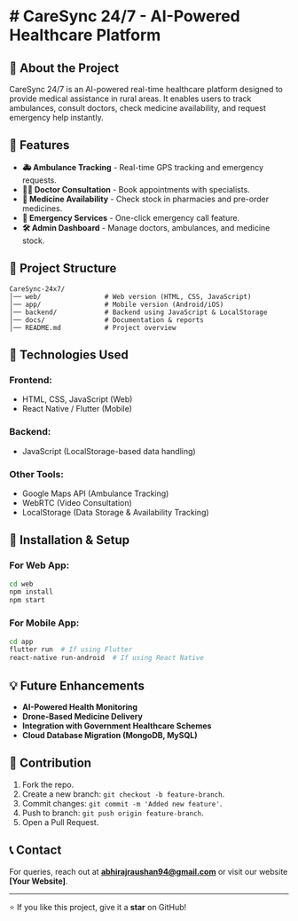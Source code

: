 # # CareSync 24/7 - AI-Powered Healthcare Platform

## 🚀 About the Project
CareSync 24/7 is an AI-powered real-time healthcare platform designed to provide medical assistance in rural areas. It enables users to track ambulances, consult doctors, check medicine availability, and request emergency help instantly.

## 🌟 Features
- **🚑 Ambulance Tracking** - Real-time GPS tracking and emergency requests.
- **👨‍⚕️ Doctor Consultation** - Book appointments with specialists.
- **💊 Medicine Availability** - Check stock in pharmacies and pre-order medicines.
- **🚨 Emergency Services** - One-click emergency call feature.
- **🛠 Admin Dashboard** - Manage doctors, ambulances, and medicine stock.

## 📂 Project Structure
```
CareSync-24x7/
│── web/                # Web version (HTML, CSS, JavaScript)
│── app/                # Mobile version (Android/iOS)
│── backend/            # Backend using JavaScript & LocalStorage
│── docs/               # Documentation & reports
│── README.md           # Project overview
```

## 📌 Technologies Used
### **Frontend:**
- HTML, CSS, JavaScript (Web)
- React Native / Flutter (Mobile)

### **Backend:**
- JavaScript (LocalStorage-based data handling)

### **Other Tools:**
- Google Maps API (Ambulance Tracking)
- WebRTC (Video Consultation)
- LocalStorage (Data Storage & Availability Tracking)

## 🔧 Installation & Setup
### **For Web App:**
```sh
cd web
npm install
npm start
```
### **For Mobile App:**
```sh
cd app
flutter run  # If using Flutter
react-native run-android  # If using React Native
```

## 💡 Future Enhancements
- **AI-Powered Health Monitoring**
- **Drone-Based Medicine Delivery**
- **Integration with Government Healthcare Schemes**
- **Cloud Database Migration (MongoDB, MySQL)**

## 🤝 Contribution
1. Fork the repo.
2. Create a new branch: `git checkout -b feature-branch`.
3. Commit changes: `git commit -m 'Added new feature'`.
4. Push to branch: `git push origin feature-branch`.
5. Open a Pull Request.

## 📞 Contact
For queries, reach out at **abhirajraushan94@gmail.com** or visit our website **[Your Website]**.

---
⭐ If you like this project, give it a **star** on GitHub!

